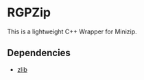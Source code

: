 # RGPZip

This is a lightweight C++ Wrapper for Minizip.

## Dependencies

* [zlib](https://github.com/madler/zlib) 
